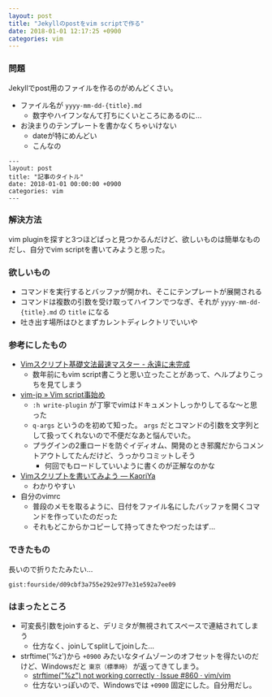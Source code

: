 ```yaml
---
layout: post
title: "Jekyllのpostをvim scriptで作る"
date: 2018-01-01 12:17:25 +0900
categories: vim
---
```


### 問題
Jekyllでpost用のファイルを作るのがめんどくさい。
- ファイル名が `yyyy-mm-dd-{title}.md`
    - 数字やハイフンなんて打ちにくいところにあるのに…
- お決まりのテンプレートを書かなくちゃいけない
    - dateが特にめんどい
    - こんなの
```
---
layout: post
title: "記事のタイトル"
date: 2018-01-01 00:00:00 +0900
categories: vim
---
```

### 解決方法
vim pluginを探すと3つほどぱっと見つかるんだけど、欲しいものは簡単なものだし、自分でvim scriptを書いてみようと思った。

### 欲しいもの
- コマンドを実行するとバッファが開かれ、そこにテンプレートが展開される
- コマンドは複数の引数を受け取ってハイフンでつなぎ、それが `yyyy-mm-dd-{title}.md` の `title` になる
- 吐き出す場所はひとまずカレントディレクトリでいいや


### 参考にしたもの
- [Vimスクリプト基礎文法最速マスター - 永遠に未完成](http://thinca.hatenablog.com/entry/20100201/1265009821)
    - 数年前にもvim script書こうと思い立ったことがあって、ヘルプよりこっちを見てしまう
- [vim-jp » Vim script事始め](http://vim-jp.org/tips/start_vimscript.html)
    - `:h write-plugin` が丁寧でvimはドキュメントしっかりしてるな～と思った
    - `q-args` というのを初めて知った。 `args` だとコマンドの引数を文字列として扱ってくれないので不便だなあと悩んでいた。
    - プラグインの2重ロードを防ぐイディオム、開発のとき邪魔だからコメントアウトしてたんだけど、うっかりコミットしそう
        - 何回でもロードしていいように書くのが正解なのかな
- [Vimスクリプトを書いてみよう — KaoriYa](https://www.kaoriya.net/blog/2012/02/19/)
    - わかりやすい
- 自分のvimrc
    - 普段のメモを取るように、日付をファイル名にしたバッファを開くコマンドを作っていたのだった
    - それもどこからかコピーして持ってきたやつだったはず…


### できたもの
長いので折りたたみたい…

`gist:fourside/d09cbf3a755e292e977e31e592a7ee09`

### はまったところ
- 可変長引数をjoinすると、デリミタが無視されてスペースで連結されてしまう
    - 仕方なく、joinしてsplitしてjoinした…
- strftime('%z')から `+0900` みたいなタイムゾーンのオフセットを得たいのだけど、Windowsだと `東京（標準時）` が返ってきてしまう。
    - [strftime("%z") not working correctly · Issue #860 · vim/vim](https://github.com/vim/vim/issues/860)
    - 仕方ないっぽいので、Windowsでは `+0900` 固定にした。自分用だし。



